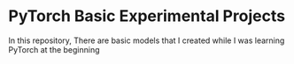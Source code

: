 # PyTorch Basic Experimental Projects
In this repository, There are basic models that I created while I was learning PyTorch at the beginning
